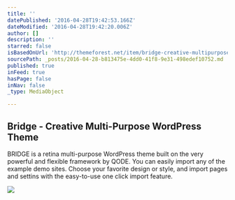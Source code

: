 ```yaml
---
title: ''
datePublished: '2016-04-28T19:42:53.166Z'
dateModified: '2016-04-28T19:42:20.006Z'
author: []
description: ''
starred: false
isBasedOnUrl: 'http://themeforest.net/item/bridge-creative-multipurpose-wordpress-theme/7315054?ref=pro0'
sourcePath: _posts/2016-04-28-b813475e-4dd0-41f8-9e31-498edef10752.md
published: true
inFeed: true
hasPage: false
inNav: false
_type: MediaObject

---
```

<article style=""><h1>Bridge - Creative Multi-Purpose WordPress Theme</h1><p>BRIDGE is a retina multi-purpose WordPress theme built on the very powerful and flexible framework by QODE. You can easily import any of the example demo sites. Choose your favorite design or style, and import pages and settins with the easy-to-use one click import feature.</p><img src="https://d1a6a9r46cnyll.cloudfront.net/b3c057d90ca0d16d10cdf7a975f405a3fcb31844/687474703a2f2f64656d6f2e716f6465696e7465726163746976652e636f6d2f6272696467652f70726f66696c655f696d616765732f30312e6a7067" /></article>